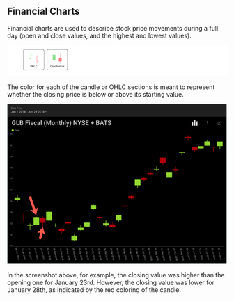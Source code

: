 ## Financial Charts

Financial charts are used to describe stock price movements during a
full day (open and close values, and the highest and lowest values).

<img src="images/financial-charts.png" alt="Financial Charts types" width="800"/>

The color for each of the candle or OHLC sections is meant to represent
whether the closing price is below or above its starting value.

<img src="images/financial-charts-sample.png" alt="Financial Charts Sample visualization" width="800"/>

In the screenshot above, for example, the closing value was higher than
the opening one for January 23rd. However, the closing value was lower
for January 28th, as indicated by the red coloring of the candle.
